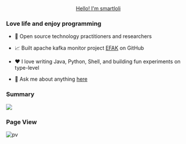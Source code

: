 <p align="center"><a href="https://kafka-eagle.org/">Hello! I'm smartloli</a></p>


### Love life and enjoy programming

- 💼 Open source technology practitioners and researchers

- 📈 Built apache kafka monitor project [EFAK](https://github.com/smartloli/EFAK) on GitHub

- ❤️ I love writing Java, Python, Shell, and building fun experiments on type-level

- 💬 Ask me about anything [here](https://github.com/smartloli/smartloli/issues)

### Summary
![](https://github-readme-stats.vercel.app/api?username=smartloli&show_icons=true&theme=blue-green)

### Page View
![pv](https://profile-counter.glitch.me/smartloli/count.svg)

